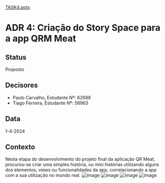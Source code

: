 
[TASK4.pptx](https://github.com/PauloRTC/Grup-47-QRmeat/files/15449120/TASK4.pptx)


# ADR 4: Criação do Story Space para a app QRM Meat

## Status
Proposto

## Decisores
- Paulo Carvalho, Estudante Nº: 62688
- Tiago Ferreira, Estudante Nº: 56963

## Data
1-4-2024

## Contexto
Nesta etapa do desenvolvimento do projeto final da aplicação QR Meat, procurou-se criar uma simples história, ou mini histórias utilizando alguns dos elementos, views ou funcionalidades da app, correlacionando a app com a sua utilização no mundo real.
![image](https://github.com/PauloRTC/Grup-47-QRmeat/assets/82768310/521985f8-8178-48d9-9b1c-ea534e66640a)
![image](https://github.com/PauloRTC/Grup-47-QRmeat/assets/82768310/e237401b-750a-48a2-b49a-8186b18a55af)
![image](https://github.com/PauloRTC/Grup-47-QRmeat/assets/82768310/a6dbde78-6359-4525-8713-ded17437b0c3)
![image](https://github.com/PauloRTC/Grup-47-QRmeat/assets/162343860/36ebeac4-b255-448f-8be3-996e54d35bce)



